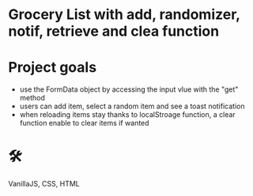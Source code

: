 # Grocery List with add, randomizer, notif, retrieve and clea function


# Project goals
- use the FormData object by accessing the input vlue with the "get" method
- users can add item, select a random item and see a toast notification
- when reloading items stay thanks to localStroage function, a clear function enable to clear items if wanted

# 🛠️
VanillaJS, CSS, HTML
